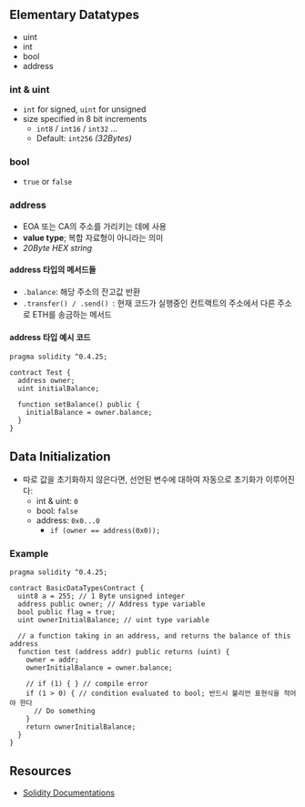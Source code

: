 ## Elementary Datatypes

- uint
- int
- bool
- address

### int & uint

- `int` for signed, `uint` for unsigned
- size specified in 8 bit increments
  - `int8` / `int16` / `int32` ...
  - Default: `int256` *(32Bytes)*

### bool

- `true` or `false`

### address

- EOA 또는 CA의 주소를 가리키는 데에 사용
- **value type**; 복합 자료형이 아니라는 의미
- *20Byte HEX string*

#### address 타입의 메서드들

- `.balance`: 해당 주소의 잔고값 반환
- `.transfer() / .send() `: 현재 코드가 실행중인 컨트랙트의 주소에서 다른 주소로 ETH를 송금하는 메서드

#### address 타입 예시 코드

```sol
pragma solidity ^0.4.25;

contract Test {
  address owner;
  uint initialBalance;

  function setBalance() public {
    initialBalance = owner.balance;
  }
}
```

## Data Initialization

- 따로 값을 초기화하지 않은다면, 선언된 변수에 대하여 자동으로 초기화가 이루어진다:
  - int & uint: `0`
  - bool: `false`
  - address: `0x0...0`
    - `if (owner == address(0x0));`

### Example

```sol
pragma solidity ^0.4.25;

contract BasicDataTypesContract {
  uint8 a = 255; // 1 Byte unsigned integer
  address public owner; // Address type variable
  bool public flag = true;
  uint ownerInitialBalance; // uint type variable

  // a function taking in an address, and returns the balance of this address
  function test (address addr) public returns (uint) {
    owner = addr;
    ownerInitialBalance = owner.balance;

    // if (1) { } // compile error
    if (1 > 0) { // condition evaluated to bool; 반드시 불리언 표현식을 적어야 한다
      // Do something
    }
    return ownerInitialBalance;
  }
}
```

## Resources

- [Solidity Documentations](https://solidity.readthedocs.io/en/v0.5.0/types.html?highlight=memory)
